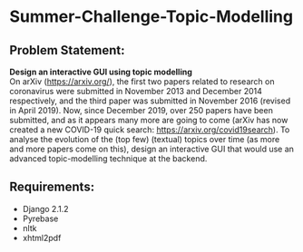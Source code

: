# Summer-Challenge-Topic-Modelling
## Problem Statement:
**Design an interactive GUI using topic modelling** <br>
On arXiv (https://arxiv.org/), the first two papers related to research on coronavirus were submitted in November 2013 and December 2014 respectively, and the third paper was submitted in November 2016 (revised in April 2019). Now, since December 2019, over 250 papers have been submitted, and as it appears many more are going to come (arXiv has now created a new COVID-19 quick search: https://arxiv.org/covid19search). To analyse the evolution of the (top few) (textual) topics over time (as more and more papers come on this), design an interactive GUI that would use an advanced topic-modelling technique at the backend.

## Requirements:
* Django 2.1.2
* Pyrebase
* nltk
* xhtml2pdf
